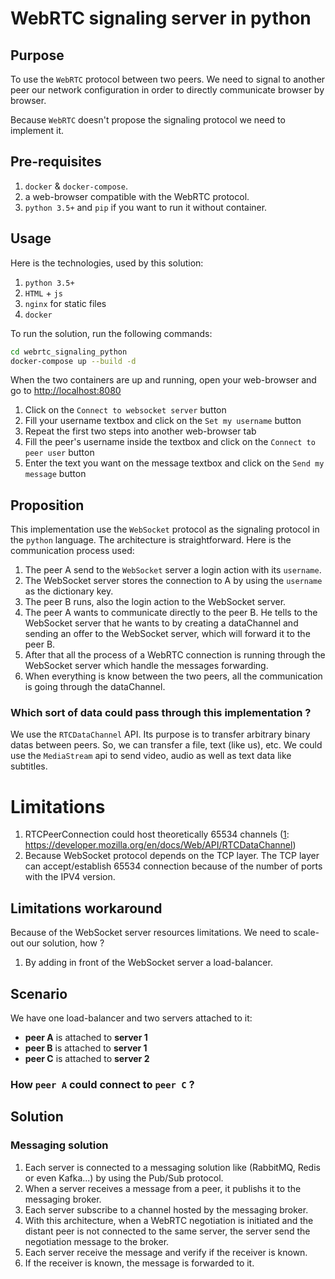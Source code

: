 # WebRTC signaling server in python
## <b>Purpose</b>
To use the `WebRTC` protocol between two peers. We need to signal to another peer our network configuration in order to directly communicate browser by browser.

Because `WebRTC` doesn't propose the signaling protocol we need to implement it. 


## <b>Pre-requisites</b>
1. `docker` & `docker-compose`.
2. a web-browser compatible with the WebRTC protocol.
3. `python 3.5+` and `pip` if you want to run it without container.

## <b>Usage</b>
Here is the technologies, used by this solution:
1. `python 3.5+`
2. `HTML` + `js`
3. `nginx` for static files
4. `docker`

To run the solution, run the following commands:
```bash
cd webrtc_signaling_python
docker-compose up --build -d
```
When the two containers are up and running, open your web-browser and go to [http://localhost:8080](http://localhost:8080)

1. Click on the `Connect to websocket server` button
2. Fill your username textbox and click on the `Set my username` button
3. Repeat the first two steps into another web-browser tab
3. Fill the peer's username inside the textbox and click on the `Connect to peer user` button
4. Enter the text you want on the message textbox and click on the `Send my message` button



## <b>Proposition</b>
This implementation use the `WebSocket` protocol as the signaling protocol in the `python` language. The architecture is straightforward.
Here is the communication process used:

1. The peer A send to the `WebSocket` server a login action with its `username`.
2. The WebSocket server stores the connection to A by using the `username` as the dictionary key.
3. The peer B runs, also the login action to the WebSocket server.
4. The peer A wants to communicate directly to the peer B. He tells to the WebSocket server that he wants to by creating a dataChannel and sending an offer to the WebSocket server, which will forward it to the peer B.
5. After that all the process of a WebRTC connection is running through the WebSocket server which handle the messages forwarding.
6. When everything is know between the two peers, all the communication is going through the dataChannel.


### <b>Which sort of data could pass through this implementation ?</b>
We use the `RTCDataChannel` API. Its purpose is to transfer arbitrary binary datas between peers. So, we can transfer a file, text (like us), etc.
We could use the `MediaStream` api to send video, audio as well as text data like subtitles.


# Limitations
1. RTCPeerConnection could host theoretically 65534 channels ([1]: https://developer.mozilla.org/en/docs/Web/API/RTCDataChannel)
2. Because WebSocket protocol depends on the TCP layer. The TCP layer can accept/establish 65534 connection because of the number of ports with the IPV4 version.

## <b>Limitations workaround</b>
Because of the  WebSocket server resources limitations. We need to scale-out our solution, how ?
1. By adding in front of the WebSocket server a load-balancer.


## <b>Scenario</b>
We have one load-balancer and two servers attached to it:
* __peer A__ is attached to __server 1__
* __peer B__ is attached to __server 1__
* __peer C__ is attached to __server 2__

__<h3>How `peer A` could connect to `peer C` ?</h3>__

## <b>Solution</b>
### <b>Messaging solution</b>
1. Each server is connected to a messaging solution like (RabbitMQ, Redis or even Kafka...) by using the Pub/Sub protocol.
2. When a server receives a message from a peer, it publishs it to the messaging broker.
3. Each server subscribe to a channel hosted by the messaging broker.
4. With this architecture, when a WebRTC negotiation is initiated and the distant peer is not connected to the same server, the server send the negotiation message to the broker.
5. Each server receive the message and verify if the receiver is known.
6. If the receiver is known, the message is forwarded to it.




[1]: https://developer.mozilla.org/en/docs/Web/API/RTCDataChannel